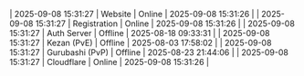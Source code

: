 | 2025-09-08 15:31:27 | Website | Online | 2025-09-08 15:31:26 |
| 2025-09-08 15:31:27 | Registration | Online | 2025-09-08 15:31:26 |
| 2025-09-08 15:31:27 | Auth Server | Offline | 2025-08-18 09:33:31 |
| 2025-09-08 15:31:27 | Kezan (PvE) | Offline | 2025-08-03 17:58:02 |
| 2025-09-08 15:31:27 | Gurubashi (PvP) | Offline | 2025-08-23 21:44:06 |
| 2025-09-08 15:31:27 | Cloudflare | Online | 2025-09-08 15:31:26 |
